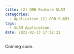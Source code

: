 ```yaml
---
title: (2) ORB Feature SLAM
categories:
  - Application (2) ORB-SLAM3
tags:
  - SLAM Application
date: 2022-02-13 17:12:21
---
```


Coming soon.
